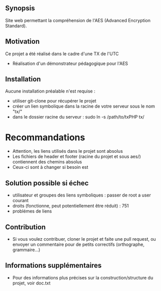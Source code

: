 
## Synopsis

Site web permettant la compréhension de l'AES (Advanced Encryption Standard).

## Motivation

Ce projet a été réalisé dans le cadre d'une TX de l'UTC
* Réalisation d'un démonstrateur pédagogique pour l'AES

## Installation
Aucune installation préalable n'est requise :

* utiliser git-clone pour récupérer le projet
* créer un lien symbolique dans la racine de votre serveur sous le nom "tx/"
* dans le dossier racine du serveur : sudo ln -s /path/to/txPHP tx/

# Recommandations
 * Attention, les liens utilisés dans le projet sont absolus
 * Les fichiers de header et footer (racine du projet et sous aes/) contiennent des chemins absolus
 * Ceux-ci sont à changer si besoin est


## Solution possible si échec 
 * utilisateur et groupes des liens symboliques : passer de root a user courant
 * droits (fonctionne, peut potentiellement être réduit) : 751
 * problémes de liens

## Contribution

 * Si vous voulez contribuer, cloner le projet et faite une pull request, ou envoyer un commentaire pour de petits correctifs (orthographe, grammaire...)

## Informations supplémentaires
 * Pour des informations plus précises sur la construction/structure du projet, voir doc.txt
